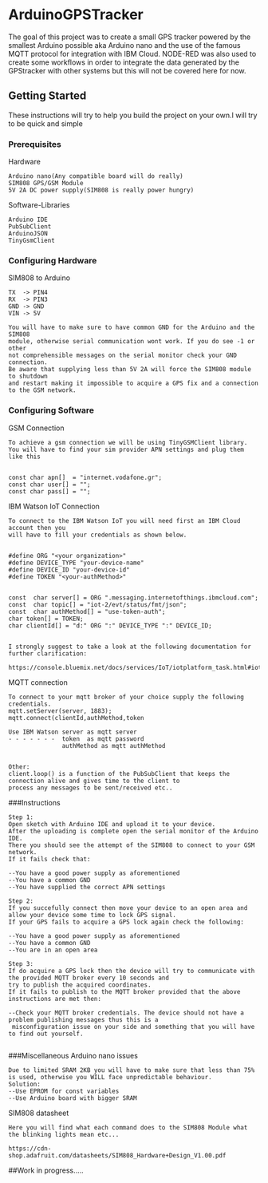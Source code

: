 # ArduinoGPSTracker

The goal of this project was to create a small GPS tracker powered by the smallest Arduino possible aka Arduino nano and the use
of the famous MQTT protocol for integration with IBM Cloud.
NODE-RED was also used to create some workflows in order to integrate the data generated by the GPStracker with other systems but
this will not be covered here for now.

## Getting Started

These instructions will try to help you build the project on your own.I will try to be quick and simple

### Prerequisites

Hardware
```
Arduino nano(Any compatible board will do really)
SIM808 GPS/GSM Module
5V 2A DC power supply(SIM808 is really power hungry)
```
Software-Libraries
```
Arduino IDE
PubSubClient
ArduinoJSON
TinyGsmClient
```

### Configuring Hardware

SIM808 to Arduino
```
TX  -> PIN4
RX  -> PIN3
GND -> GND
VIN -> 5V

You will have to make sure to have common GND for the Arduino and the SIM808
module, otherwise serial communication wont work. If you do see -1 or other
not comprehensible messages on the serial monitor check your GND connection.
Be aware that supplying less than 5V 2A will force the SIM808 module to shutdown
and restart making it impossible to acquire a GPS fix and a connection to the GSM network.
```
### Configuring Software

GSM Connection
```
To achieve a gsm connection we will be using TinyGSMClient library.
You will have to find your sim provider APN settings and plug them like this


const char apn[]  = "internet.vodafone.gr";
const char user[] = "";
const char pass[] = "";

```
IBM Watson IoT Connection

```
To connect to the IBM Watson IoT you will need first an IBM Cloud account then you
will have to fill your credentials as shown below.


#define ORG "<your organization>"
#define DEVICE_TYPE "your-device-name"
#define DEVICE_ID "your-device-id"
#define TOKEN "<your-authMethod>"


const  char server[] = ORG ".messaging.internetofthings.ibmcloud.com";
const  char topic[] = "iot-2/evt/status/fmt/json";
const  char authMethod[] = "use-token-auth";
char token[] = TOKEN;
char clientId[] = "d:" ORG ":" DEVICE_TYPE ":" DEVICE_ID;


I strongly suggest to take a look at the following documentation for further clarification:

https://console.bluemix.net/docs/services/IoT/iotplatform_task.html#iotplatform_task

```

MQTT connection

```
To connect to your mqtt broker of your choice supply the following credentials.
mqtt.setServer(server, 1883);
mqtt.connect(clientId,authMethod,token

Use IBM Watson server as mqtt server
- - - - - - -  token  as mqtt password
               authMethod as mqtt authMethod


Other:
client.loop() is a function of the PubSubClient that keeps the connection alive and gives time to the client to
process any messages to be sent/received etc..                
```

###Instructions

```
Step 1:
Open sketch with Arduino IDE and upload it to your device.
After the uploading is complete open the serial monitor of the Arduino IDE.
There you should see the attempt of the SIM808 to connect to your GSM network.
If it fails check that:

--You have a good power supply as aforementioned
--You have a common GND
--You have supplied the correct APN settings

Step 2:
If you succefully connect then move your device to an open area and allow your device some time to lock GPS signal.
If your GPS fails to acquire a GPS lock again check the following:

--You have a good power supply as aforementioned
--You have a common GND
--You are in an open area

Step 3:
If do acquire a GPS lock then the device will try to communicate with the provided MQTT broker every 10 seconds and
try to publish the acquired coordinates.
If it fails to publish to the MQTT broker provided that the above instructions are met then:

--Check your MQTT broker credentials. The device should not have a problem publishing messages thus this is a
 misconfiguration issue on your side and something that you will have to find out yourself.


```

###Miscellaneous
Arduino nano issues

```
Due to limited SRAM 2KB you will have to make sure that less than 75% is used, otherwise you WILL face unpredictable behaviour.
Solution:
--Use EPROM for const variables
--Use Arduino board with bigger SRAM
```
SIM808 datasheet

```
Here you will find what each command does to the SIM808 Module what the blinking lights mean etc...

https://cdn-shop.adafruit.com/datasheets/SIM808_Hardware+Design_V1.00.pdf
```




##Work in progress.....
<!---  
End with an example of getting some data out of the system or using it for a little demo

## Running the tests

Explain how to run the automated tests for this system

### Break down into end to end tests

Explain what these tests test and why

```
Give an example
```

### And coding style tests

Explain what these tests test and why

```
Give an example
```

## Deployment

Add additional notes about how to deploy this on a live system

## Built With

* [Dropwizard](http://www.dropwizard.io/1.0.2/docs/) - The web framework used
* [Maven](https://maven.apache.org/) - Dependency Management
* [ROME](https://rometools.github.io/rome/) - Used to generate RSS Feeds

## Contributing

Please read [CONTRIBUTING.md](https://gist.github.com/PurpleBooth/b24679402957c63ec426) for details on our code of conduct, and the process for submitting pull requests to us.

## Versioning

We use [SemVer](http://semver.org/) for versioning. For the versions available, see the [tags on this repository](https://github.com/your/project/tags).

## Authors

* **Billie Thompson** - *Initial work* - [PurpleBooth](https://github.com/PurpleBooth)

See also the list of [contributors](https://github.com/your/project/contributors) who participated in this project.

## License

This project is licensed under the MIT License - see the [LICENSE.md](LICENSE.md) file for details

## Acknowledgments

* Hat tip to anyone who's code was used
* Inspiration
* etc


--->
